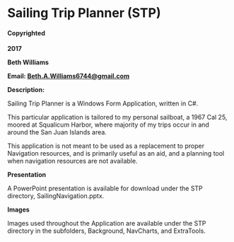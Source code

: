 # Sailing Trip Planner (STP)

#### Copyrighted  

**2017** 

**Beth Williams** 

**Email: Beth.A.Williams6744@gmail.com**

**Description:**

Sailing Trip Planner is a Windows Form Application, written in C#. 

This particular application is tailored to my personal sailboat, a 1967 Cal 25, moored at Squalicum Harbor, where majority of my trips occur in and around the San Juan Islands area.

This application is not meant to be used as a replacement to proper Navigation resources, and is primarily useful as an aid,  and a planning tool when navigation resources are not available.

**Presentation**

A PowerPoint presentation is available for download under the STP directory, SailingNavigation.pptx.

**Images**

Images used throughout the Application are available under the STP directory in the subfolders, Background, NavCharts, and ExtraTools.





